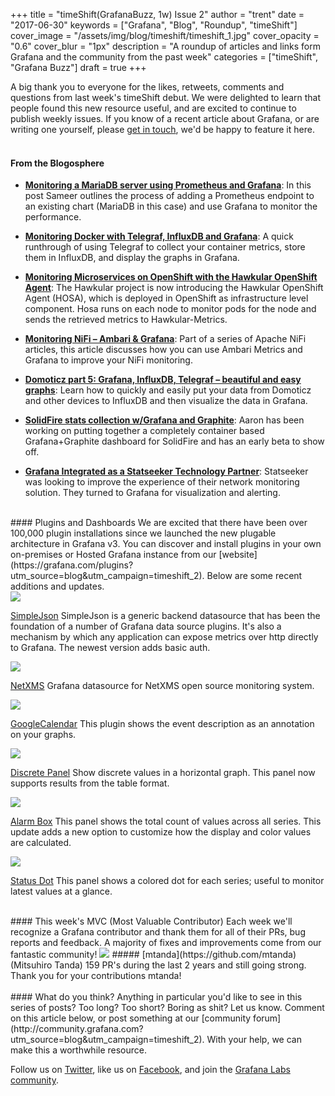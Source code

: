 +++
title = "timeShift(GrafanaBuzz, 1w) Issue 2"
author = "trent"
date = "2017-06-30"
keywords = ["Grafana", "Blog", "Roundup", "timeShift"]
cover_image = "/assets/img/blog/timeshift/timeshift_1.jpg"
cover_opacity = "0.6"
cover_blur = "1px"
description = "A roundup of articles and links form Grafana and the community from the past week"
categories = ["timeShift", "Grafana Buzz"]
draft = true
+++

A big thank you to everyone for the likes, retweets, comments and questions from last week's timeShift debut. We were delighted to learn that people found this new resource useful, and are excited to continue to publish weekly issues. If you know of a recent article about Grafana, or are writing one yourself, please [get in touch](mailto:hello@grafana.com), we'd be happy to feature it here.
<br />
<br />

#### From the Blogosphere
- [**Monitoring a MariaDB server using Prometheus and Grafana**](https://medium.com/bitnami-perspectives/monitoring-a-mariadb-server-using-prometheus-and-grafana-5ee3d1c5360e): In this post Sameer outlines the process of adding a Prometheus endpoint to an existing chart (MariaDB in this case) and use Grafana to monitor the performance.

- [**Monitoring Docker with Telegraf, InfluxDB and Grafana**](https://aperogeek.fr/monitoring-docker-with-telegraf-influxdb-and-grafana/): A quick runthrough of using Telegraf to collect your container metrics, store them in InfluxDB, and display the graphs in Grafana.

- [**Monitoring Microservices on OpenShift with the Hawkular OpenShift Agent**](http://www.hawkular.org/blog/2017/01/17/obst-hosa.html): The Hawkular project is now introducing the Hawkular OpenShift Agent (HOSA), which is deployed in OpenShift as infrastructure level component. Hosa runs on each node to monitor pods for the node and sends the retrieved metrics to Hawkular-Metrics.

- [**Monitoring NiFi – Ambari & Grafana**](https://pierrevillard.com/2017/05/16/monitoring-nifi-ambari-grafana/): Part of a series of Apache NiFi articles, this article discusses how you can use Ambari Metrics and Grafana to improve your NiFi monitoring.

- [**Domoticz part 5: Grafana, InfluxDB, Telegraf – beautiful and easy graphs**](https://blog.jokielowie.com/en/2016/11/domoticz-cz-5-grafana-influxdb-telegraf-latwe-i-piekne-wykresy/): Learn how to quickly and easily put your data from Domoticz and other devices to InfluxDB and then visualize the data in Grafana.

- [**SolidFire stats collection w/Grafana and Graphite**](http://www.jedimt.com/2017/06/solidfire-stats-collection-wgrafana-graphite/): Aaron has been working on putting together a completely container based Grafana+Graphite dashboard for SolidFire and has an early beta to show off.

- [**Grafana Integrated as a Statseeker Technology Partner**](https://statseeker.com/blog/2017/06/28/grafana-integrated-statseeker-technology-partner/): Statseeker was looking to improve the experience of their network monitoring solution. They turned to Grafana for visualization and alerting.


<br />
#### Plugins and Dashboards
We are excited that there have been over 100,000 plugin installations since we launched the new plugable architecture in Grafana v3. You can discover and install plugins in your own on-premises or Hosted Grafana instance from our [website](https://grafana.com/plugins?utm_source=blog&utm_campaign=timeshift_2). Below are some recent additions and updates.

<div class="blog-plugin">
	<img style="border-radius: 0;" src="https://grafana.com/api/plugins/grafana-simple-json-datasource/versions/1.3.3/logos/large" />
	<p>
		<a href="https://grafana.com/plugins/grafana-simple-json-datasource?utm_source=blog&utm_campaign=timeshift_2" target="_blank">SimpleJson</a> SimpleJson is a generic backend datasource that has been the foundation of a number of Grafana data source plugins. It's also a mechanism by which any application can expose metrics over http directly to Grafana. The newest version adds basic auth.
	</p>
</div>

<div class="blog-plugin">
	<img style="border-radius:0;" src="https://grafana.com/api/plugins/radensolutions-netxms-datasource/versions/1.1.0/logos/large" />
	<p>
		<a href="https://grafana.com/plugins/radensolutions-netxms-datasource?utm_source=blog&utm_campaign=timeshift_2" target="_blank">NetXMS</a> Grafana datasource for NetXMS open source monitoring system.
	</p>
</div>

<div class="blog-plugin">
	<img style="border-radius:0;" src="/assets/img/blog/timeshift/icon_google_cal.png" />
	<p>
		<a href="https://grafana.com/plugins/mtanda-google-calendar-datasource?utm_source=blog&utm_campaign=timeshift_2" target="_blank">GoogleCalendar</a> This plugin shows the event description as an annotation on your graphs.
	</p>
</div>


<div class="blog-plugin">
	<img src="https://grafana.com/api/plugins/natel-discrete-panel/versions/0.0.5/logos/large" />
	<p>
		<a href="https://grafana.com/plugins/natel-discrete-panel?utm_source=blog&utm_campaign=timeshift_2" target="_blank">Discrete Panel</a> Show discrete values in a horizontal graph. This panel now supports results from the table format.
	</p>
</div>

<div class="blog-plugin">
	<img src="https://grafana.com/api/plugins/btplc-alarm-box-panel/versions/0.1.1/logos/large" />
	<p>
		<a href="https://grafana.com/plugins/btplc-alarm-box-panel?utm_source=blog&utm_campaign=timeshift_2" target="_blank">Alarm Box</a> This panel shows the total count of values across all series. This update adds a new option to customize how the display and color values are calculated.
	</p>
</div>

<div class="blog-plugin">
	<img src="https://grafana.com/api/plugins/btplc-alarm-box-panel/versions/0.1.1/logos/large" />
	<p>
		<a href="https://grafana.com/plugins/btplc-status-dot-panel?utm_source=blog&utm_campaign=timeshift_2" target="_blank">Status Dot</a> This panel shows a colored dot for each series; useful to monitor  latest values at a glance.
	</p>
</div>

<br />
#### This week's MVC (Most Valuable Contributor)
Each week we'll recognize a Grafana contributor and thank them for all of their PRs, bug reports and feedback. A majority of fixes and improvements come from our fantastic community!

<img class="mvc" src="https://avatars3.githubusercontent.com/u/224552" />
##### [mtanda](https://github.com/mtanda) (Mitsuhiro Tanda)
159 PR's during the last 2 years and still going strong. Thank you for your contributions mtanda!

<br />
<br />
#### What do you think?
Anything in particular you'd like to see in this series of posts? Too long? Too short? Boring as shit? Let us know. Comment on this article below, or post something at our [community forum](http://community.grafana.com?utm_source=blog&utm_campaign=timeshift_2). With your help, we can make this a worthwhile resource.

Follow us on [Twitter](http://twitter.com/grafana), like us on [Facebook](http://facebook.com/grafana), and join the [Grafana Labs community](http://grafana.com/signup?utm_source=blog&utm_campaign=timeshift_2).